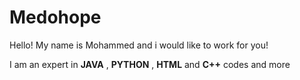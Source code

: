 # Medohope
 
Hello! My name is Mohammed and i would like to work for you!

I am an expert in <b>JAVA</b> , <b>PYTHON</b> , <b>HTML</b>  and  <b>C++</b>  codes and more



